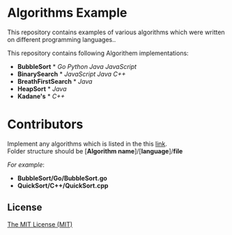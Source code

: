 # Algorithms Example

This repository contains examples of various algorithms which were written on different programming languages..

This repository contains following Algorithem implementations:
* **BubbleSort** *
	*Go*
	*Python*
	*Java*
	*JavaScript*
* **BinarySearch** *
	*JavaScript*
	*Java*
	*C++*
* **BreathFirstSearch** *
	*Java*
* **HeapSort** *
	*Java*
* **Kadane's** *
	*C++*
	
# Contributors
Implement any algorithms which is listed in the this [link](https://en.wikipedia.org/wiki/List_of_algorithms).  
Folder structure should be 
[**Algorithm name**]/[**language**]/**file**  

*For example*: 
* **BubbleSort/Go/BubbleSort.go**
* **QuickSort/C++/QuickSort.cpp**

## License

[The MIT License (MIT)](LICENSE)
